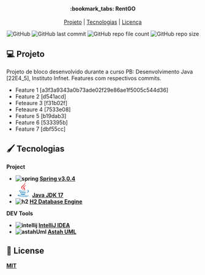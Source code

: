 <h4 align="center">  :bookmark_tabs: RentGO</h4>
<p align="center">  <a href="#project">Projeto</a>   |     <a href="#tecnologies">Tecnologias</a>   |     <a href="#license">Licença</a> 

<div align="center">

![GitHub](https://img.shields.io/github/license/taohansens/rentgo-infnet)
![GitHub last commit](https://img.shields.io/github/last-commit/taohansens/rentgo-infnet)
![GitHub repo file count](https://img.shields.io/github/directory-file-count/taohansens/rentgo-infnet)
![GitHub repo size](https://img.shields.io/github/repo-size/taohansens/rentgo-infnet)

</div>

## 💻 <a name="project"> Projeto</a>
Projeto de bloco desenvolvido durante a curso PB: Desenvolvimento Java [22E4_5], Instituto Infnet.
Features com respectivos commits.

- Feature 1 [a3f3a9343a0b73ade02f29e86ae1f5005c544d36]
- Feature 2 [d541acd]
- Feteaure 3 [f31b02f]
- Feteaure 4 [7533e08]
- Feature 5 [b19dab3]
- Feature 6 [533395b]
- Feature 7 [dbf55cc]

## :paintbrush: <a name="tecnologies">Tecnologias</a>

<b>Project<b>

- <img title="Spring Icon" src="https://www.vectorlogo.zone/logos/springio/springio-icon.svg" alt="spring" width="40" height="40"> [Spring v3.0.4](https://spring.io/why-spring)
- <img title="Java Icon" src="https://raw.githubusercontent.com/devicons/devicon/master/icons/java/java-original.svg" alt="java" width="40" height="40"/> [Java JDK 17](https://jdk.java.net/17/) 
- <img src="https://avatars.githubusercontent.com/u/11459762?s=200&v=4" alt="h2" width="40" height="40"/> [H2 Database Engine](https://www.h2database.com/) 

<b>DEV Tools<b>

- <img title="IntelliJ Icon" src="https://upload.wikimedia.org/wikipedia/commons/9/9c/IntelliJ_IDEA_Icon.svg" alt="intellij" width="40" height="40"> [IntelliJ IDEA](https://www.jetbrains.com/idea/)
- <img title="Astah UML" src="https://astah.change-vision.com/ja/Resources/Images/logos/edition/uml_astah.png" alt="astahUml" width="40" height="40"> [Astah UML](https://astah.net/products/astah-uml/)


:page_facing_up: <a name="#license">License</a>
----------

[MIT](https://choosealicense.com/licenses/mit/)
